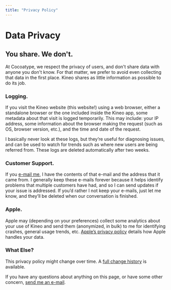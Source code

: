 ```yaml
---
title: "Privacy Policy"
---
```


# Data Privacy
## You share. We don't.

At Cocoatype, we respect the privacy of users, and don't share data with anyone you don't know. For that matter, we prefer to avoid even collecting that data in the first place. Kineo shares as little information as possible to do its job.

### Logging.

If you visit the Kineo website (this website!) using a web browser, either a standalone browser or the one included inside the Kineo app, some metadata about that visit is logged temporarily. This may include: your IP address, some information about the browser making the request (such as OS, browser version, etc.), and the time and date of the request.

I basically never look at these logs, but they’re useful for diagnosing issues, and can be used to watch for trends such as where new users are being referred from. These logs are deleted automatically after two weeks.

### Customer Support.

If you [e-mail me](mailto:hello@cocoatype.com), I have the contents of that e-mail and the address that it came from. I generally keep these e-mails forever because it helps identify problems that multiple customers have had, and so I can send updates if your issue is addressed. If you’d rather I not keep your e-mails, just let me know, and they’ll be deleted when our conversation is finished.

### Apple.
Apple may (depending on your preferences) collect some analytics about your use of Kineo and send them (anonymized, in bulk) to me for identifying crashes, general usage trends, etc. [Apple’s privacy policy](https://apple.com/privacy) details how Apple handles your data.

### What Else?

This privacy policy might change over time. A [full change history](https://git.pado.name/kineo/site/commits/master/content/privacy.md) is available.

If you have any questions about anything on this page, or have some other concern, [send me an e-mail](mailto:hello@cocoatype.com).
